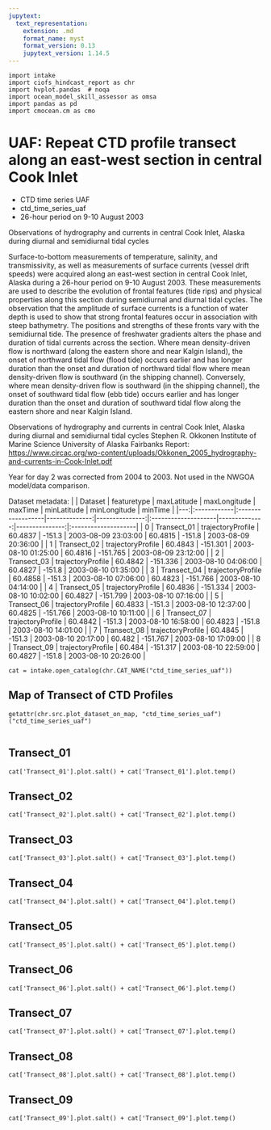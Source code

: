 ```yaml
---
jupytext:
  text_representation:
    extension: .md
    format_name: myst
    format_version: 0.13
    jupytext_version: 1.14.5
---
```


```{code-cell}
import intake
import ciofs_hindcast_report as chr
import hvplot.pandas  # noqa
import ocean_model_skill_assessor as omsa
import pandas as pd
import cmocean.cm as cmo
```

# UAF: Repeat CTD profile transect along an east-west section in central Cook Inlet

* CTD time series UAF
* ctd_time_series_uaf
* 26-hour period on 9-10 August 2003

Observations of hydrography and currents in central Cook Inlet, Alaska during diurnal
and semidiurnal tidal cycles

Surface-to-bottom measurements of temperature, salinity, and transmissivity, as well as measurements of surface currents (vessel drift speeds) were acquired along an east-west section in central Cook Inlet, Alaska during a 26-hour period on 9-10 August 2003. These measurements are used to describe the evolution of frontal features (tide rips) and physical properties along this section during semidiurnal and diurnal tidal cycles. The observation that the amplitude of surface currents is a function of water depth is used to show that strong frontal features occur in association with steep bathymetry. The positions and strengths of these fronts vary with the semidiurnal tide. The presence of freshwater gradients alters the phase and duration of tidal currents across the section. Where mean density-driven flow is northward (along the eastern shore and near Kalgin Island), the onset of northward tidal flow (flood tide) occurs earlier and has longer duration than the onset and duration of northward tidal flow where mean density-driven flow is southward (in the shipping channel). Conversely, where mean density-driven flow is southward (in the shipping channel), the onset of southward tidal flow (ebb tide) occurs earlier and has longer duration than the onset and duration of southward tidal flow along the eastern shore and near Kalgin Island. 

Observations of hydrography and currents in central Cook Inlet, Alaska during diurnal
and semidiurnal tidal cycles
Stephen R. Okkonen
Institute of Marine Science
University of Alaska Fairbanks
Report: https://www.circac.org/wp-content/uploads/Okkonen_2005_hydrography-and-currents-in-Cook-Inlet.pdf


Year for day 2 was corrected from 2004 to 2003. Not used in the NWGOA model/data comparison.

Dataset metadata:
|    | Dataset     | featuretype       |   maxLatitude |   maxLongitude | maxTime             |   minLatitude |   minLongitude | minTime             |
|---:|:------------|:------------------|--------------:|---------------:|:--------------------|--------------:|---------------:|:--------------------|
|  0 | Transect_01 | trajectoryProfile |       60.4837 |       -151.3   | 2003-08-09 23:03:00 |       60.4815 |       -151.8   | 2003-08-09 20:36:00 |
|  1 | Transect_02 | trajectoryProfile |       60.4843 |       -151.301 | 2003-08-10 01:25:00 |       60.4816 |       -151.765 | 2003-08-09 23:12:00 |
|  2 | Transect_03 | trajectoryProfile |       60.4842 |       -151.336 | 2003-08-10 04:06:00 |       60.4827 |       -151.8   | 2003-08-10 01:35:00 |
|  3 | Transect_04 | trajectoryProfile |       60.4858 |       -151.3   | 2003-08-10 07:06:00 |       60.4823 |       -151.766 | 2003-08-10 04:14:00 |
|  4 | Transect_05 | trajectoryProfile |       60.4836 |       -151.334 | 2003-08-10 10:02:00 |       60.4827 |       -151.799 | 2003-08-10 07:16:00 |
|  5 | Transect_06 | trajectoryProfile |       60.4833 |       -151.3   | 2003-08-10 12:37:00 |       60.4825 |       -151.766 | 2003-08-10 10:11:00 |
|  6 | Transect_07 | trajectoryProfile |       60.4842 |       -151.3   | 2003-08-10 16:58:00 |       60.4823 |       -151.8   | 2003-08-10 14:01:00 |
|  7 | Transect_08 | trajectoryProfile |       60.4845 |       -151.3   | 2003-08-10 20:17:00 |       60.482  |       -151.767 | 2003-08-10 17:09:00 |
|  8 | Transect_09 | trajectoryProfile |       60.484  |       -151.317 | 2003-08-10 22:59:00 |       60.4827 |       -151.8   | 2003-08-10 20:26:00 |
    

```{code-cell}
cat = intake.open_catalog(chr.CAT_NAME("ctd_time_series_uaf"))
```

## Map of Transect of CTD Profiles
    

```{code-cell}
getattr(chr.src.plot_dataset_on_map, "ctd_time_series_uaf")("ctd_time_series_uaf")
    
```

## Transect_01
        

```{code-cell}
cat['Transect_01'].plot.salt() + cat['Transect_01'].plot.temp()
```

## Transect_02
        

```{code-cell}
cat['Transect_02'].plot.salt() + cat['Transect_02'].plot.temp()
```

## Transect_03
        

```{code-cell}
cat['Transect_03'].plot.salt() + cat['Transect_03'].plot.temp()
```

## Transect_04
        

```{code-cell}
cat['Transect_04'].plot.salt() + cat['Transect_04'].plot.temp()
```

## Transect_05
        

```{code-cell}
cat['Transect_05'].plot.salt() + cat['Transect_05'].plot.temp()
```

## Transect_06
        

```{code-cell}
cat['Transect_06'].plot.salt() + cat['Transect_06'].plot.temp()
```

## Transect_07
        

```{code-cell}
cat['Transect_07'].plot.salt() + cat['Transect_07'].plot.temp()
```

## Transect_08
        

```{code-cell}
cat['Transect_08'].plot.salt() + cat['Transect_08'].plot.temp()
```

## Transect_09
        

```{code-cell}
cat['Transect_09'].plot.salt() + cat['Transect_09'].plot.temp()
```
